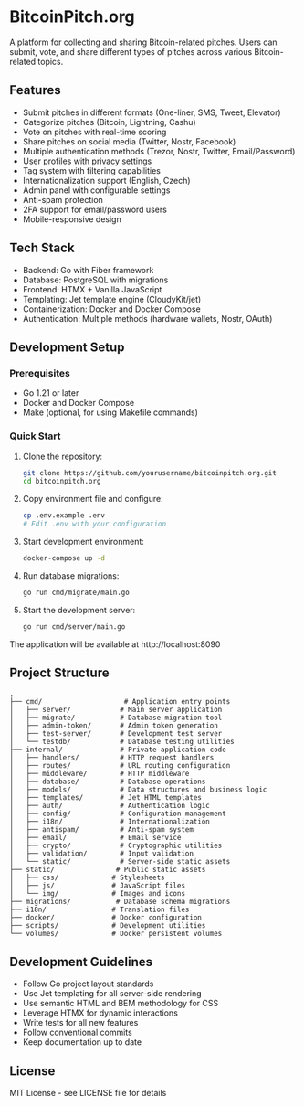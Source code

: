 # BitcoinPitch.org

A platform for collecting and sharing Bitcoin-related pitches. Users can submit, vote, and share different types of pitches across various Bitcoin-related topics.

## Features

- Submit pitches in different formats (One-liner, SMS, Tweet, Elevator)
- Categorize pitches (Bitcoin, Lightning, Cashu)
- Vote on pitches with real-time scoring
- Share pitches on social media (Twitter, Nostr, Facebook)
- Multiple authentication methods (Trezor, Nostr, Twitter, Email/Password)
- User profiles with privacy settings
- Tag system with filtering capabilities
- Internationalization support (English, Czech)
- Admin panel with configurable settings
- Anti-spam protection
- 2FA support for email/password users
- Mobile-responsive design

## Tech Stack

- Backend: Go with Fiber framework
- Database: PostgreSQL with migrations
- Frontend: HTMX + Vanilla JavaScript
- Templating: Jet template engine (CloudyKit/jet)
- Containerization: Docker and Docker Compose
- Authentication: Multiple methods (hardware wallets, Nostr, OAuth)

## Development Setup

### Prerequisites

- Go 1.21 or later
- Docker and Docker Compose
- Make (optional, for using Makefile commands)

### Quick Start

1. Clone the repository:
   ```bash
   git clone https://github.com/yourusername/bitcoinpitch.org.git
   cd bitcoinpitch.org
   ```

2. Copy environment file and configure:
   ```bash
   cp .env.example .env
   # Edit .env with your configuration
   ```

3. Start development environment:
   ```bash
   docker-compose up -d
   ```

4. Run database migrations:
   ```bash
   go run cmd/migrate/main.go
   ```

5. Start the development server:
   ```bash
   go run cmd/server/main.go
   ```

The application will be available at http://localhost:8090

## Project Structure

```
.
├── cmd/                    # Application entry points
│   ├── server/            # Main server application
│   ├── migrate/           # Database migration tool
│   ├── admin-token/       # Admin token generation
│   ├── test-server/       # Development test server
│   └── testdb/            # Database testing utilities
├── internal/              # Private application code
│   ├── handlers/          # HTTP request handlers
│   ├── routes/            # URL routing configuration
│   ├── middleware/        # HTTP middleware
│   ├── database/          # Database operations
│   ├── models/            # Data structures and business logic
│   ├── templates/         # Jet HTML templates
│   ├── auth/              # Authentication logic
│   ├── config/            # Configuration management
│   ├── i18n/              # Internationalization
│   ├── antispam/          # Anti-spam system
│   ├── email/             # Email service
│   ├── crypto/            # Cryptographic utilities
│   ├── validation/        # Input validation
│   └── static/            # Server-side static assets
├── static/               # Public static assets
│   ├── css/             # Stylesheets
│   ├── js/              # JavaScript files
│   └── img/             # Images and icons
├── migrations/           # Database schema migrations
├── i18n/                # Translation files
├── docker/              # Docker configuration
├── scripts/             # Development utilities
└── volumes/             # Docker persistent volumes
```

## Development Guidelines

- Follow Go project layout standards
- Use Jet templating for all server-side rendering
- Use semantic HTML and BEM methodology for CSS
- Leverage HTMX for dynamic interactions
- Write tests for all new features
- Follow conventional commits
- Keep documentation up to date

## License

MIT License - see LICENSE file for details 